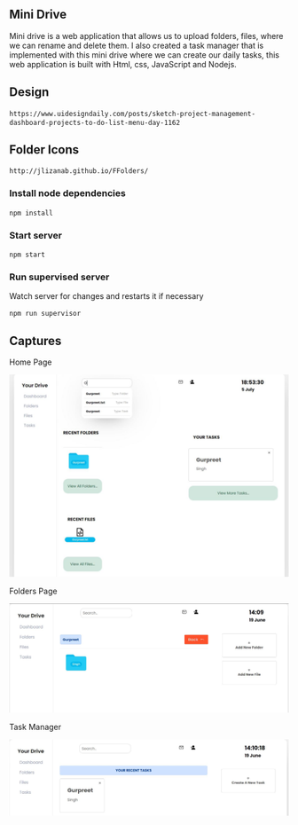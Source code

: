 ## Mini Drive

Mini drive is a web application that allows us to upload folders, files, where we can rename and delete them. I also created a task manager that is implemented with this mini drive where we can create our daily tasks, this web application is built with Html, css, JavaScript and Nodejs.

## Design

```
https://www.uidesigndaily.com/posts/sketch-project-management-dashboard-projects-to-do-list-menu-day-1162
```

## Folder Icons
```
http://jlizanab.github.io/FFolders/ 
```

### Install node dependencies

```
npm install
```

### Start server

```
npm start
```

### Run supervised server

Watch server for changes and restarts it if necessary

```
npm run supervisor
```

## Captures

Home Page

![Photos](public/Images/Previewss0.JPG)

Folders Page

![Photos](public/Images/Previews1.JPG)

Task Manager

![Photos](public/Images/Previews2.JPG)

